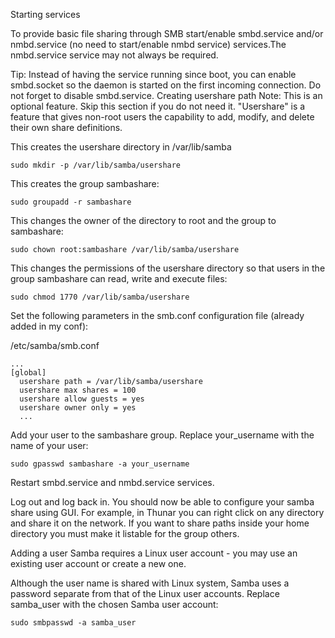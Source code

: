 Starting services

To provide basic file sharing through SMB start/enable smbd.service and/or nmbd.service (no need to start/enable nmbd service) services.The nmbd.service service may not always be required.

Tip: Instead of having the service running since boot, you can enable smbd.socket so the daemon is started on the first incoming connection. Do not forget to disable smbd.service.
Creating usershare path
Note: This is an optional feature. Skip this section if you do not need it.
"Usershare" is a feature that gives non-root users the capability to add, modify, and delete their own share definitions.

This creates the usershare directory in /var/lib/samba

```
sudo mkdir -p /var/lib/samba/usershare
```

This creates the group sambashare:

```
sudo groupadd -r sambashare
```

This changes the owner of the directory to root and the group to sambashare:

```
sudo chown root:sambashare /var/lib/samba/usershare
```

This changes the permissions of the usershare directory so that users in the group sambashare can read, write and execute files:

```
sudo chmod 1770 /var/lib/samba/usershare
```

Set the following parameters in the smb.conf configuration file (already added in my conf):

/etc/samba/smb.conf
```
...
[global]
  usershare path = /var/lib/samba/usershare
  usershare max shares = 100
  usershare allow guests = yes
  usershare owner only = yes
  ...
```

Add your user to the sambashare group. Replace your_username with the name of your user:

```
sudo gpasswd sambashare -a your_username
```

Restart smbd.service and nmbd.service services.

Log out and log back in. You should now be able to configure your samba share using GUI. For example, in Thunar you can right click on any directory and share it on the network. If you want to share paths inside your home directory you must make it listable for the group others.

Adding a user
Samba requires a Linux user account - you may use an existing user account or create a new one.

Although the user name is shared with Linux system, Samba uses a password separate from that of the Linux user accounts. Replace samba_user with the chosen Samba user account:

```
sudo smbpasswd -a samba_user
```
